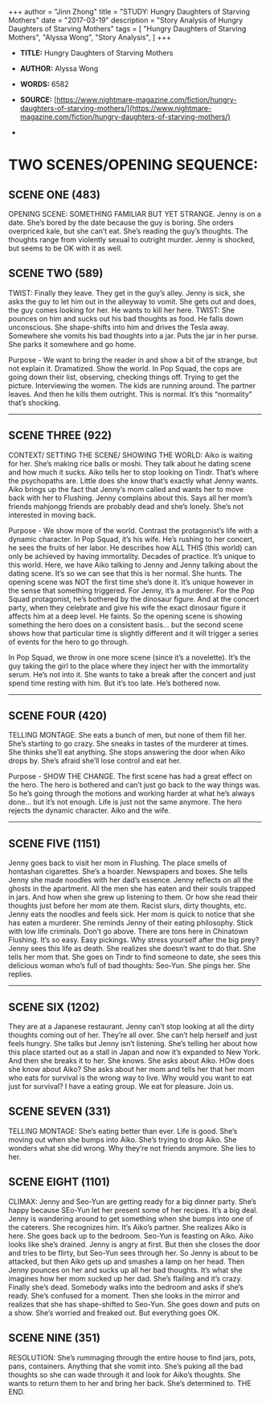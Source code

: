 +++
author = "Jinn Zhong"
title = "STUDY: Hungry Daughters of Starving Mothers"
date = "2017-03-19"
description = "Story Analysis of Hungry Daughters of Starving Mothers"
tags = [
    "Hungry Daughters of Starving Mothers",
    "Alyssa Wong",
    "Story Analysis",
]
+++
* **TITLE:** Hungry Daughters of Starving Mothers
* **AUTHOR:** Alyssa Wong
* **WORDS:** 6582
* **SOURCE:** [https://www.nightmare-magazine.com/fiction/hungry-daughters-of-starving-mothers/](https://www.nightmare-magazine.com/fiction/hungry-daughters-of-starving-mothers/)

* 
# TWO SCENES/OPENING SEQUENCE:

## SCENE ONE (483)
OPENING SCENE: SOMETHING FAMILIAR BUT YET STRANGE.
Jenny is on a date. She’s bored by the date because the guy is boring. She orders overpriced kale, but she can’t eat. She’s reading the guy’s thoughts. The thoughts range from violently sexual to outright murder. Jenny is shocked, but seems to be OK with it as well.

## SCENE TWO (589)
TWIST: Finally they leave. They get in the guy’s alley. Jenny is sick, she asks the guy to let him out in the alleyway to vomit. She gets out and does, the guy comes looking for her. He wants to kill her here. TWIST: She pounces on him and sucks out his bad thoughts as food. He falls down unconscious. She shape-shifts into him and drives the Tesla away. Somewhere she vomits his bad thoughts into a jar. Puts the jar in her purse. She parks it somewhere and go home.

Purpose - We want to bring the reader in and show a bit of the strange, but not explain it. Dramatized. Show the world. In Pop Squad, the cops are going down their list, observing, checking things off. Trying to get the picture. Interviewing the women. The kids are running around. The partner leaves. And then he kills them outright. This is normal. It’s this “normality” that’s shocking.

****************
## SCENE THREE (922)
CONTEXT/ SETTING THE SCENE/ SHOWING THE WORLD: 
Aiko is waiting for her. She’s making rice balls or moshi. They talk about he dating scene and how much it sucks. Aiko tells her to stop looking on Tindr. That’s where the psychopaths are. Little does she know that’s exactly what Jenny wants. Aiko brings up the fact that Jenny’s mom called and wants her to move back with her to Flushing. Jenny complains about this. Says all her mom’s friends mahjongg friends are probably dead and she’s lonely. She’s not interested in moving back.

Purpose - We show more of the world. Contrast the protagonist’s life with a dynamic character. In Pop Squad, it’s his wife. He’s rushing to her concert, he sees the fruits of her labor. He describes how ALL THIS (this world) can only be achieved by having immortality. Decades of practice. It’s unique to this world. Here, we have Aiko talking to Jenny and Jenny talking about the dating scene. It’s so we can see that this is her normal. She hunts. The opening scene was NOT the first time she’s done it. It’s unique however in the sense that something triggered. For Jenny, it’s a murderer. For the Pop Squad protagonist, he’s bothered by the dinosaur figure. And at the concert party, when they celebrate and give his wife the exact dinosaur figure it affects him at a deep level. He faints. So the opening scene is showing something the hero does on a consistent basis… but the second scene shows how that particular time is slightly different and it will trigger a series of events for the hero to go through.

In Pop Squad, we throw in one more scene (since it’s a novelette). It’s the guy taking the girl to the place where they inject her with the immortality serum. He’s not into it. She wants to take a break after the concert and just spend time resting with him. But it’s too late. He’s bothered now.

****************
## SCENE FOUR (420)
TELLING MONTAGE. She eats a bunch of men, but none of them fill her. She’s starting to go crazy. She sneaks in tastes of the murderer at times. She thinks she’ll eat anything. She stops answering the door when Aiko drops by. She’s afraid she’ll lose control and eat her.


Purpose - SHOW THE CHANGE. The first scene has had a great effect on the hero. The hero is bothered and can’t just go back to the way things was. So he’s going through the motions and working harder at what he’s always done… but it’s not enough. Life is just not the same anymore. The hero rejects the dynamic character. Aiko and the wife.

***************
## SCENE FIVE (1151)
Jenny goes back to visit her mom in Flushing. The place smells of hontashan cigarettes. She’s a hoarder. Newspapers and boxes. She tells Jenny she made noodles with her dad’s essence. Jenny reflects on all the ghosts in the apartment. All the men she has eaten and their souls trapped in jars. And how when she grew up listening to them. Or how she read their thoughts just before her mom ate them. Racist slurs, dirty thoughts, etc. Jenny eats the noodles and feels sick. Her mom is quick to notice that she has eaten a murderer. She reminds Jenny of their eating philosophy. Stick with low life criminals. Don’t go above. There are tons here in Chinatown Flushing. It’s so easy. Easy pickings. Why stress yourself after the big prey? Jenny sees this life as death. She realizes she doesn’t want to do that. She tells her mom that. She goes on Tindr to find someone to date, she sees this delicious woman who’s full of bad thoughts: Seo-Yun. She pings her. She replies.

***************
## SCENE SIX (1202)
They are at a Japanese restaurant. Jenny can’t stop looking at all the dirty thoughts coming out of her. They’re all over. She can’t help herself and just feels hungry. She talks but Jenny isn’t listening. She’s telling her about how this place started out as a stall in Japan and now it’s expanded to New York. And then she breaks it to her. She knows. She asks about Aiko. HOw does she know about Aiko? She asks about her mom and tells her that her mom who eats for survival is the wrong way to live. Why would you want to eat just for survival? I have a eating group. We eat for pleasure. Join us.


## SCENE SEVEN (331)
TELLING MONTAGE: She’s eating better than ever. Life is good. She’s moving out when she bumps into Aiko. She’s trying to drop Aiko. She wonders what she did wrong. Why they’re not friends anymore. She lies to her.

## SCENE EIGHT (1101)
CLIMAX: Jenny and Seo-Yun are getting ready for a big dinner party. She’s happy because SEo-Yun let her present some of her recipes. It’s a big deal. Jenny is wandering around to get something when she bumps into one of the caterers. She recognizes him. It’s Aiko’s partner. She realizes Aiko is here. She goes back up to the bedroom. Seo-Yun is feasting on Aiko. Aiko looks like she’s drained. Jenny is angry at first. But then she closes the door and tries to be flirty, but Seo-Yun sees through her. So Jenny is about to be attacked, but then Aiko gets up and smashes a lamp on her head. Then Jenny pounces on her and sucks up all her bad thoughts. It’s what she imagines how her mom sucked up her dad. She’s flailing and it’s crazy. Finally she’s dead. Somebody walks into the bedroom and asks if she’s ready. She’s confused for a moment. Then she looks in the mirror and realizes that she has shape-shifted to Seo-Yun. She goes down and puts on a show. She’s worried and freaked out. But everything goes OK.

## SCENE NINE (351)
RESOLUTION: She’s rummaging through the entire house to find jars, pots, pans, containers. Anything that she vomit into. She’s puking all the bad thoughts so she can wade through it and look for Aiko’s thoughts. She wants to return them to her and bring her back. She’s determined to. THE END.

